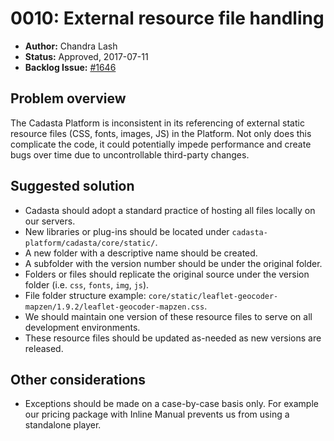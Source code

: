 # 0010: External resource file handling

- **Author:** Chandra Lash
- **Status:** Approved, 2017-07-11
- **Backlog Issue:** [#1646](https://github.com/Cadasta/cadasta-platform/issues/1646)


## Problem overview

The Cadasta Platform is inconsistent in its referencing of external static resource files (CSS, fonts, images, JS) in the Platform. Not only does this complicate the code, it could potentially impede performance and create bugs over time due to uncontrollable third-party changes.


## Suggested solution

- Cadasta should adopt a standard practice of hosting all files locally on our servers.
- New libraries or plug-ins should be located under `cadasta-platform/cadasta/core/static/`. 
- A new folder with a descriptive name should be created.
- A subfolder with the version number should be under the original folder.
- Folders or files should replicate the original source under the version folder (i.e. `css`, `fonts`, `img`, `js`).
- File folder structure example: `core/static/leaflet-geocoder-mapzen/1.9.2/leaflet-geocoder-mapzen.css`.
- We should maintain one version of these resource files to serve on all development environments.
- These resource files should be updated as-needed as new versions are released.


## Other considerations

- Exceptions should be made on a case-by-case basis only. For example our pricing package with Inline Manual prevents us from using a standalone player.
